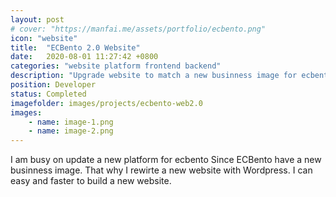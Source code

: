 ```yaml
---
layout: post
# cover: "https://manfai.me/assets/portfolio/ecbento.png"
icon: "website"
title:  "ECBento 2.0 Website"
date:   2020-08-01 11:27:42 +0800
categories: "website platform frontend backend"
description: "Upgrade website to match a new businness image for ecbento"
position: Developer
status: Completed
imagefolder: images/projects/ecbento-web2.0
images:
    - name: image-1.png
    - name: image-2.png
---
```

I am busy on update a new platform for ecbento Since ECBento have a new businness image. That why I rewirte a new website with Wordpress. I can easy and faster to build a new website.